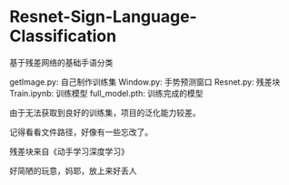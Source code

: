 # Resnet-Sign-Language-Classification
基于残差网络的基础手语分类

getImage.py: 自己制作训练集
Window.py: 手势预测窗口
Resnet.py: 残差块
Train.ipynb: 训练模型
full_model.pth: 训练完成的模型

由于无法获取到良好的训练集，项目的泛化能力较差。

记得看看文件路径，好像有一些忘改了。

残差块来自《动手学习深度学习》

好简陋的玩意，妈耶，放上来好丢人

